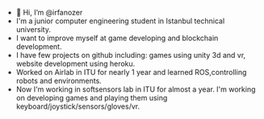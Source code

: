 - 👋 Hi, I’m @irfanozer
- I'm a junior computer engineering student in Istanbul technical university. 
- I want to improve myself at game developing and blockchain development.
- I have few projects on github including: games using unity 3d and vr, website development using heroku.
- Worked on Airlab in ITU for nearly 1 year and learned ROS,controlling robots and environments.
- Now I'm working in softsensors lab in ITU for almost a year. I'm working on developing games and playing them using keyboard/joystick/sensors/gloves/vr.
